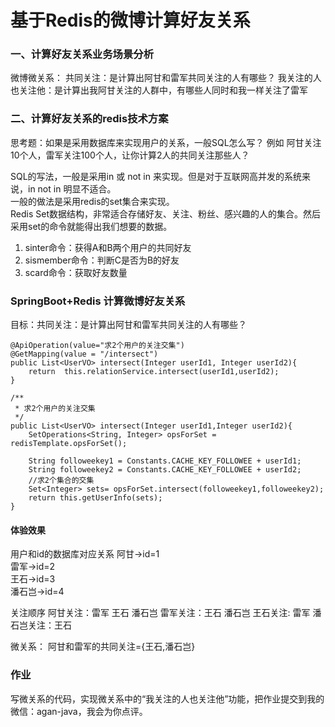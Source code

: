 
# 基于Redis的微博计算好友关系
### 一、计算好友关系业务场景分析
 微博微关系：
 共同关注：是计算出阿甘和雷军共同关注的人有哪些？
 我关注的人也关注他：是计算出我阿甘关注的人群中，有哪些人同时和我一样关注了雷军

### 二、计算好友关系的redis技术方案
思考题：如果是采用数据库来实现用户的关系，一般SQL怎么写？ 例如 阿甘关注10个人，雷军关注100个人，让你计算2人的共同关注那些人？

SQL的写法，一般是采用in 或 not in 来实现。但是对于互联网高并发的系统来说，in  not in 明显不适合。  
一般的做法是采用redis的set集合来实现。  
Redis Set数据结构，非常适合存储好友、关注、粉丝、感兴趣的人的集合。然后采用set的命令就能得出我们想要的数据。  
1. sinter命令：获得A和B两个用户的共同好友  
2. sismember命令：判断C是否为B的好友  
3. scard命令：获取好友数量  




### SpringBoot+Redis 计算微博好友关系
目标：共同关注：是计算出阿甘和雷军共同关注的人有哪些？
``` 
@ApiOperation(value="求2个用户的关注交集")
@GetMapping(value = "/intersect")
public List<UserVO> intersect(Integer userId1, Integer userId2){
    return  this.relationService.intersect(userId1,userId2);
}
```
``` 
/**
 * 求2个用户的关注交集
 */
public List<UserVO> intersect(Integer userId1,Integer userId2){
    SetOperations<String, Integer> opsForSet = redisTemplate.opsForSet();

    String followeekey1 = Constants.CACHE_KEY_FOLLOWEE + userId1;
    String followeekey2 = Constants.CACHE_KEY_FOLLOWEE + userId2;
    //求2个集合的交集
    Set<Integer> sets= opsForSet.intersect(followeekey1,followeekey2);
    return this.getUserInfo(sets);
}
```
 
#### 体验效果
用户和id的数据库对应关系
阿甘->id=1  
雷军->id=2  
王石->id=3  
潘石岂->id=4  

关注顺序
阿甘关注：雷军 王石 潘石岂
雷军关注：王石 潘石岂
王石关注: 雷军
潘石岂关注：王石

微关系： 
阿甘和雷军的共同关注={王石,潘石岂}  

### 作业
写微关系的代码，实现微关系中的“我关注的人也关注他”功能，把作业提交到我的微信：agan-java，我会为你点评。


